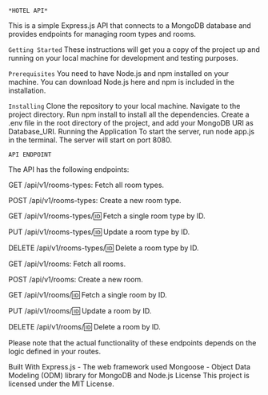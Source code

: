 `*HOTEL API*`


This is a simple Express.js API that connects to a MongoDB database and provides endpoints for managing room types and rooms.

`Getting Started`
These instructions will get you a copy of the project up and running on your local machine for development and testing purposes.

`Prerequisites`
You need to have Node.js and npm installed on your machine. You can download Node.js here and npm is included in the installation.

`Installing`
Clone the repository to your local machine.
Navigate to the project directory.
Run npm install to install all the dependencies.
Create a .env file in the root directory of the project, and add your MongoDB URI as Database_URI.
Running the Application
To start the server, run node app.js in the terminal. The server will start on port 8080.

`API ENDPOINT`


The API has the following endpoints:

GET /api/v1/rooms-types: Fetch all room types.

POST /api/v1/rooms-types: Create a new room type.

GET /api/v1/rooms-types/:id: Fetch a single room type by ID.

PUT /api/v1/rooms-types/:id: Update a room type by ID.

DELETE /api/v1/rooms-types/:id: Delete a room type by ID.

GET /api/v1/rooms: Fetch all rooms.

POST /api/v1/rooms: Create a new room.

GET /api/v1/rooms/:id: Fetch a single room by ID.

PUT /api/v1/rooms/:id: Update a room by ID.

DELETE /api/v1/rooms/:id: Delete a room by ID.

Please note that the actual functionality of these endpoints depends on the logic defined in your routes.

Built With
Express.js - The web framework used
Mongoose - Object Data Modeling (ODM) library for MongoDB and Node.js
License
This project is licensed under the MIT License.

